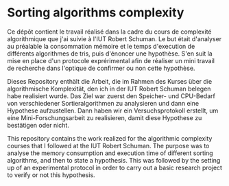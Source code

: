 # Sorting algorithms complexity

Ce dépôt contient le travail réalisé dans la cadre du cours de complexité algorithmique que j'ai suivie à l'IUT Robert Schuman. Le but était d'analyser au préalable la consommation mémoire et le temps d'execution de différents algorithmes de tris, puis d'énoncer une hypothèse. S'en suit la mise en place d'un protocole exprérimental afin de réaliser un mini travail de recherche dans l'optique de confirmer ou non cette hypothèse.

Dieses Repository enthält die Arbeit, die im Rahmen des Kurses über die algorithmische Komplexität, den ich in der IUT Robert Schuman belegen habe realisiert wurde. Das Ziel war zuerst den Speicher- und CPU-Bedarf von verschiedener Sortieralgorithmen zu analysieren und dann eine Hypothese aufzustellen. Dann haben wir ein Versuchsprotokoll erstellt, um eine Mini-Forschungsarbeit zu realisieren, damit diese Hypothese zu bestätigen oder nicht.

This repository contains the work realized for the algorithmic complexity courses that I followed at the IUT Robert Schuman. The purpose was to analyse the memory consumption and execution time of different sorting algorithms, and then to state a hypothesis. This was followed by the setting up of an experimental protocol in order to carry out a basic research project to verify or not this hypothesis.